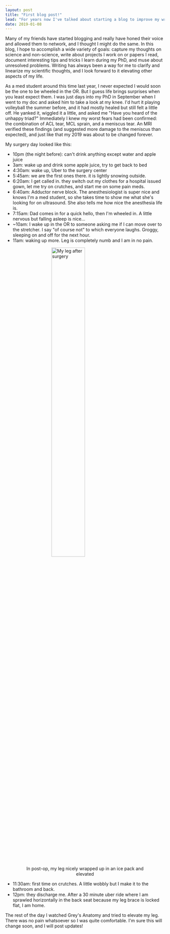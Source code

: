 ```yaml
---
layout: post
title: "First blog post!"
lead: "For years now I've talked about starting a blog to improve my writing skills."
date: 2019-01-08
---
```


Many of my friends have started blogging and really have honed their voice and allowed them to network, and I thought I might do the same. In this blog, I hope to accomplish a wide variety of goals: capture my thoughts on science and non-science, write about projects I work on or papers I read, document interesting tips and tricks I learn during my PhD, and muse about unresolved problems. Writing has always been a way for me to clarify and linearize my scientific thoughts, and I look forward to it elevating other aspects of my life.

As a med student around this time last year, I never expected I would soon be the one to be wheeled in the OR. But I guess life brings surprises when you least expect them. I was just days into my PhD in September when I went to my doc and asked him to take a look at my knee. I'd hurt it playing volleyball the summer before, and it had mostly healed but still felt a little off. He yanked it, wiggled it a little, and asked me "Have you heard of the unhappy triad?" Immediately I knew my worst fears had been confirmed: the combination of ACL tear, MCL sprain, and a meniscus tear. An MRI verified these findings (and suggested more damage to the meniscus than expected), and just like that my 2019 was about to be changed forever.

My surgery day looked like this:

- 10pm (the night before): can't drink anything except water and apple juice
- 3am: wake up and drink some apple juice, try to get back to bed
- 4:30am: wake up, Uber to the surgery center
- 5:45am: we are the first ones there. it is lightly snowing outside. 
- 6:20am: I get called in. they switch out my clothes for a hospital issued gown, let me try on crutches, and start me on some pain meds. 
- 6:40am: Adductor nerve block. The anesthesiologist is super nice and knows I'm a med student, so she takes time to show me what she's looking for on ultrasound. She also tells me how nice the anesthesia life is.
- 7:15am: Dad comes in for a quick hello, then I'm wheeled in. A little nervous but falling asleep is nice...
- ~10am: I wake up in the OR to someone asking me if I can move over to the stretcher. I say "of course not" to which everyone laughs. Groggy, sleeping on and off for the next hour.
- 11am: waking up more. Leg is completely numb and I am in no pain. 

<figure>
  <img style="margin:0px auto;display:block" src="{{site.url}}/pictures/foot.jpg" alt="My leg after surgery" width="50%"/>
  <figcaption align="center">In post-op, my leg nicely wrapped up in an ice pack and elevated</figcaption>
</figure>

- 11:30am: first time on crutches. A little wobbly but I make it to the bathroom and back.
- 12pm: they discharge me. After a 30 minute uber ride where I am sprawled horizontally in the back seat because my leg brace is locked flat, I am home. 

The rest of the day I watched Grey's Anatomy and tried to elevate my leg. There was no pain whatsoever so I was quite comfortable. I'm sure this will change soon, and I will post updates!


